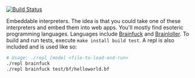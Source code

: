 [![Build Status](https://travis-ci.org/minond/embeddable-interpreters.svg?branch=master)](https://travis-ci.org/minond/embeddable-interpreters)

Embeddable interpreters. The idea is that you could take one of these
interpreters and embed them into web apps. You'll mostly find esoteric
programming languages. Languages include
[Brainfuck](https://esolangs.org/wiki/Brainfuck) and
[Brainloller](https://esolangs.org/wiki/Brainloller). To build and run tests,
execute `make install build test`. A repl is also included and is used like so:

```bash
# Usage: ./repl [mode] <file-to-load-and-run>
./repl brainfuck
./repl brainfuck test/bf/helloworld.bf
```
